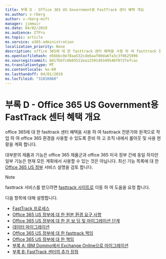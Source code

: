 ```yaml
---
title: 부록 D - Office 365 US Government용 FastTrack 센터 혜택 개요
ms.author: v-rberg
author: v-rberg-msft
manager: jimmuir
ms.date: 04/02/2019
ms.audience: ITPro
ms.topic: article
ms.service: o365-administration
localization_priority: None
description: office 365에 대 한 fasttrack 센터 혜택을 사용 하 여 fasttrack 전문가와 원격으로 작업 하 여 office 365 환경을 사용할 수 있도록 준비 하 고 조직 내에서 롤아웃 및 사용 현황을 계획 합니다.
ms.openlocfilehash: d56bbc0e78aa532cde6aaf80da6fa3c3f8625996
ms.sourcegitcommit: 8d1fbbfc6b05522ea1259149349548f072fefcac
ms.translationtype: MT
ms.contentlocale: ko-KR
ms.lasthandoff: 04/01/2019
ms.locfileid: "31016860"
---
```

# <a name="appendix-d---fasttrack-center-benefit-overview-for-office-365-us-government"></a>부록 D - Office 365 US Government용 FastTrack 센터 혜택 개요

office 365에 대 한 fasttrack 센터 혜택을 사용 하 여 fasttrack 전문가와 원격으로 작업 하 여 office 365 환경을 사용할 수 있도록 준비 하 고 조직 내에서 롤아웃 및 사용 현황을 계획 합니다. 
  
대부분의 제품과 기능은 office 365 제품군과 office 365 미국 정부 간에 동일 하지만 일부 기능은 현재 모든 계획에서 사용할 수 있는 것은 아닙니다. 최신 기능 목록에 대 한 [Office 365 US 정부](https://aka.ms/aboutgovcloud) 서비스 설명을 검토 합니다.

> [!NOTE]
> fasttrack 서비스를 받으려면 [fasttrack 사이트로](https://go.microsoft.com/fwlink/?linkid=780698) 이동 하 여 도움을 요청 합니다.  

다음 항목에 대해 설명합니다.
- [FastTrack 프로세스](O365-fasttrack-process.md) 
- [Office 365 US 정부에 대 한 원본 환경 요구 사항](US-Gov-appendix-source-environment-expectations.md)   
- [Office 365 US 정부에 대 한 온 보 딩 및 마이그레이션 단계](US-Gov-appendix-onboarding-and-migration.md)
- [데이터 마이그레이션](O365-data-migration.md)    
- [Office 365 US 정부에 대 한 fasttrack 책임](US-Gov-appendix-fasttrack-responsibilities.md)   
- [Office 365 US 정부에 대 한 책임](US-Gov-appendix-your-responsibilities.md) 
- [부록 A: IBM Domino에서 Exchange Online으로 마이그레이션](O365-from-ibm-domino-to-exchange-online.md)   
- [부록 B: FastTrack 센터의 추가 장점](O365-fasttrack-additional-benefits.md)


